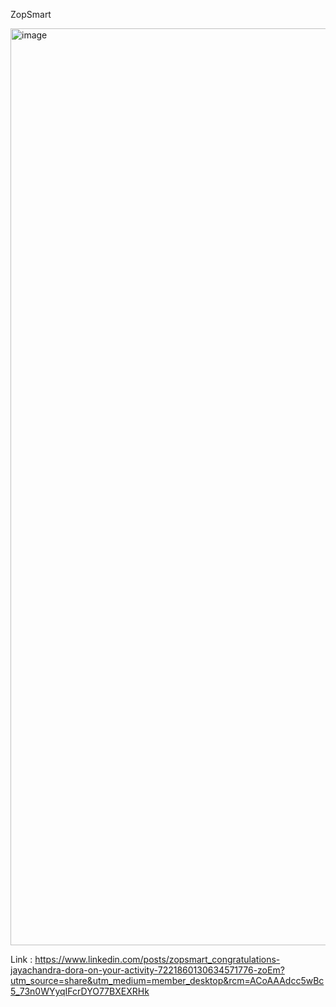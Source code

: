 ZopSmart 

<img width="1467" alt="image" src="https://github.com/user-attachments/assets/6b8ab99a-540b-4d69-bd59-3992d2809b63" />

Link : https://www.linkedin.com/posts/zopsmart_congratulations-jayachandra-dora-on-your-activity-7221860130634571776-zoEm?utm_source=share&utm_medium=member_desktop&rcm=ACoAAAdcc5wBc5_73n0WYyqIFcrDYO77BXEXRHk

